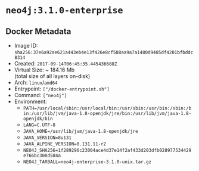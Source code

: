 # `neo4j:3.1.0-enterprise`

## Docker Metadata

- Image ID: `sha256:37e6a92ae621a443eb4e13f426e8cf588aa9a7a1480d9485df4201bfbddc8314`
- Created: `2017-09-14T06:45:35.445436688Z`
- Virtual Size: ~ 184.16 Mb  
  (total size of all layers on-disk)
- Arch: `linux`/`amd64`
- Entrypoint: `["/docker-entrypoint.sh"]`
- Command: `["neo4j"]`
- Environment:
  - `PATH=/usr/local/sbin:/usr/local/bin:/usr/sbin:/usr/bin:/sbin:/bin:/usr/lib/jvm/java-1.8-openjdk/jre/bin:/usr/lib/jvm/java-1.8-openjdk/bin`
  - `LANG=C.UTF-8`
  - `JAVA_HOME=/usr/lib/jvm/java-1.8-openjdk/jre`
  - `JAVA_VERSION=8u131`
  - `JAVA_ALPINE_VERSION=8.131.11-r2`
  - `NEO4J_SHA256=1f289296c23004ace4d37e14f2af433d203dfb028977534429e766bc308d584a`
  - `NEO4J_TARBALL=neo4j-enterprise-3.1.0-unix.tar.gz`
